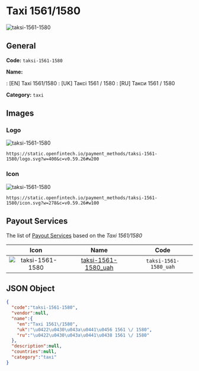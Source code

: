 
# Taxi 1561/1580 
![taksi-1561-1580](https://static.openfintech.io/payment_methods/taksi-1561-1580/logo.svg?w=400&c=v0.59.26#w200)  

## General 
**Code:** `taksi-1561-1580` 
 
**Name:** 
 
:	[EN] Taxi 1561/1580 
:	[UK] Таксі 1561 / 1580 
:	[RU] Такси 1561 / 1580 
 
**Category:** `taxi` 
 

## Images 

### Logo 
![taksi-1561-1580](https://static.openfintech.io/payment_methods/taksi-1561-1580/logo.svg?w=400&c=v0.59.26#w200)  

```
https://static.openfintech.io/payment_methods/taksi-1561-1580/logo.svg?w=400&c=v0.59.26#w200
```  

### Icon 
![taksi-1561-1580](https://static.openfintech.io/payment_methods/taksi-1561-1580/icon.svg?w=278&c=v0.59.26#w100)  

```
https://static.openfintech.io/payment_methods/taksi-1561-1580/icon.svg?w=278&c=v0.59.26#w100
```  

## Payout Services 
 
The list of [Payout Services](/payout-services/) based on the _Taxi 1561/1580_ 

|Icon|Name|Code| 
|:---:|:---:|:---:| 
|![taksi-1561-1580](https://static.openfintech.io/payout_methods/taksi-1561-1580/icon.svg?w=278&c=v0.59.26#w40) |[taksi-1561-1580_uah](/payout-services/taksi-1561-1580_uah/)|`taksi-1561-1580_uah`| 
 

## JSON Object 

```json
{
  "code":"taksi-1561-1580",
  "vendor":null,
  "name":{
    "en":"Taxi 1561\/1580",
    "uk":"\u0422\u0430\u043a\u0441\u0456 1561 \/ 1580",
    "ru":"\u0422\u0430\u043a\u0441\u0438 1561 \/ 1580"
  },
  "description":null,
  "countries":null,
  "category":"taxi"
}
```  

